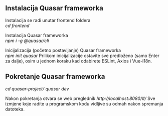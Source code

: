 ## Instalacija Quasar frameworka

Instalacija se radi unutar frontend foldera  
_cd frontend_

Instalacija Quasar frameworka  
_npm i -g @quasar/cli_

Inicijalizacija (početno postavljanje) Quasar frameworka  
_npm init quasar_
Prilikom inicijalizacije ostavite sve predloženo (samo Enter za dalje), osim u jednom koraku kad odabirete ESLint, Axios i Vue-i18n.
 
 ## Pokretanje Quasar frameworka

_cd quasar-project/_
_quasar dev_ 

Nakon pokretanja otvara se web preglednik _http://localhost:8080/#/_ 
Sve izmjene koje radite u programskom kodu vidljive su odmah nakon spremanja datoteka.
